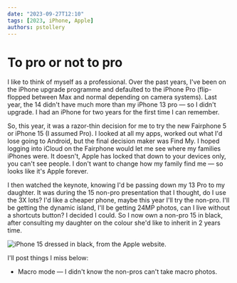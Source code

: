 ```yaml
---
date: "2023-09-27T12:10"
tags: [2023, iPhone, Apple]
authors: pstollery
---
```


# To pro or not to pro

I like to think of myself as a professional. Over the past years, I've been on the iPhone upgrade programme and defaulted to the iPhone Pro (flip-flopped between Max and normal depending on camera systems). Last year, the 14 didn't have much more than my iPhone 13 pro — so I didn't upgrade. I had an iPhone for two years for the first time I can remember. 

<!-- truncate -->

So, this year, it was a razor-thin decision for me to try the new Fairphone 5 or iPhone 15 (I assumed Pro). I looked at all my apps, worked out what I'd lose going to Android, but the final decision maker was Find My. I hoped logging into iCloud on the Fairphone would let me see where my families iPhones were. It doesn't, Apple has locked that down to your devices only, you can't see people. I don't want to change how my family find me — so looks like it's Apple forever. 

I then watched the keynote, knowing I'd be passing down my 13 Pro to my daughter. It was during the 15 non-pro presentation that I thought, do I use the 3X lots? I'd like a cheaper phone, maybe this year I'll try the non-pro. I'll be getting the dynamic island, I'll be getting 24MP photos, can I live without a shortcuts button? I decided I could. So I now own a non-pro 15 in black, after consulting my daughter on the colour she'd like to inherit in 2 years time. 

![iPhone 15 dressed in black, from the Apple website. ](https://cdn.some.pics/phils/65141fbd01ed3.png)

I'll post things I miss below:

* Macro mode — I didn't know the non-pros can't take macro photos.
